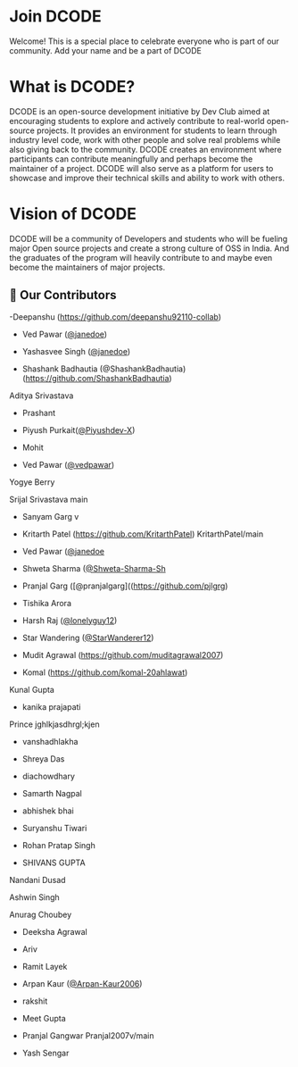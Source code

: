 # Join DCODE

Welcome! This is a special place to celebrate everyone who is part of our community. Add your name and be a part of DCODE

# What is DCODE?
DCODE is an open-source development initiative by Dev Club aimed at encouraging students to explore and actively contribute to real-world open-source projects. It provides an environment for students to learn through industry level code, work with other people and solve real problems while also giving back to the community. DCODE creates an environment where participants can contribute meaningfully and perhaps become the maintainer of a project. 
DCODE will also serve as a platform for users to showcase and improve their technical skills and ability to work with others.

# Vision of DCODE
DCODE will be a community of Developers and students who will be fueling major Open source projects and create a strong culture of OSS in India. And the graduates of the program will heavily contribute to and maybe even become the maintainers of major projects.


## 🚀 Our Contributors
-Deepanshu (https://github.com/deepanshu92110-collab)

-   Ved Pawar ([@janedoe](https://github.com/vedpawar2254))

-   Yashasvee Singh ([@janedoe](https://github.com/vedpawar2254))

- Shashank Badhautia (@ShashankBadhautia)(https://github.com/ShashankBadhautia)

Aditya Srivastava


- Prashant


-   Piyush Purkait([@Piyushdev-X](https://github.com/Piyushdev-X))

-   Mohit 

-   Ved Pawar ([@vedpawar](https://github.com/vedpawar2254))

Yogye Berry


Srijal Srivastava
main
-   Sanyam Garg v
-   Kritarth Patel (https://github.com/KritarthPatel)
 KritarthPatel/main

-   Ved Pawar ([@janedoe](https://github.com/vedpawar2254)
-   Shweta Sharma ([@Shweta-Sharma-Sh](https://github.com/Shweta-Sharma-sh)


- Pranjal Garg ([@pranjalgarg]((https://github.com/pjlgrg)


-   Tishika Arora


-   Harsh Raj ([@lonelyguy12](https://github.com/lonelyguy12))

-   Star Wandering ([@StarWanderer12](https://github.com/StarWanderer12))

-   Mudit Agrawal (https://github.com/muditagrawal2007)



- Komal (https://github.com/komal-20ahlawat)


Kunal Gupta


- kanika prajapati


Prince
jghlkjasdhrgl;kjen


-   vanshadhlakha


-   Shreya Das 




-   diachowdhary


-   Samarth Nagpal


- abhishek bhai


-   Suryanshu Tiwari 


- Rohan Pratap Singh


-   SHIVANS GUPTA



Nandani Dusad


Ashwin Singh


Anurag Choubey


- Deeksha Agrawal


-   Ariv


-   Ramit Layek


-   Arpan Kaur ([@Arpan-Kaur2006](https://github.com/Arpan-Kaur2006))

- rakshit
-   Meet Gupta 
-   Pranjal Gangwar
Pranjal2007v/main


- Yash Sengar




